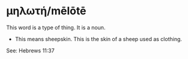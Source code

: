 # μηλωτή/mēlōtē
This word is a type of thing. It is a noun.
* This means sheepskin. This is the skin of a sheep used as clothing.

See: Hebrews 11:37
